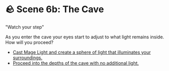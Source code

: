 # 🪨 Scene 6b: The Cave 

"Watch your step"

As you enter the cave your eyes start to adjust to what light remains inside. How will you proceed?

-   [Cast Mage Light and create a sphere of light that illuminates your surroundings.](.S-scene6b)
-   [Proceed into the depths of the cave with no additional light.](.S-scene6c)

